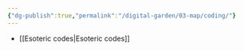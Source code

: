 ```yaml
---
{"dg-publish":true,"permalink":"/digital-garden/03-map/coding/"}
---
```


- [[Esoteric codes\|Esoteric codes]]